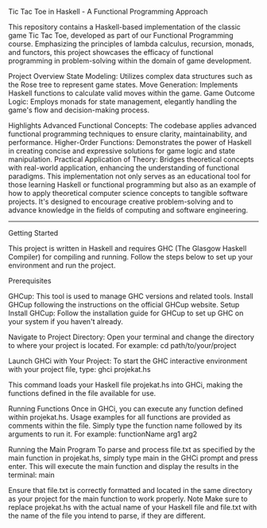 Tic Tac Toe in Haskell - A Functional Programming Approach

This repository contains a Haskell-based implementation of the classic game Tic Tac Toe, developed as part of our Functional Programming course. Emphasizing the principles of lambda calculus, recursion, monads, 
and functors, this project showcases the efficacy of functional programming in problem-solving within the domain of game development.

Project Overview
State Modeling: Utilizes complex data structures such as the Rose tree to represent game states.
Move Generation: Implements Haskell functions to calculate valid moves within the game.
Game Outcome Logic: Employs monads for state management, elegantly handling the game's flow and decision-making process.

Highlights
Advanced Functional Concepts: The codebase applies advanced functional programming techniques to ensure clarity, maintainability, and performance.
Higher-Order Functions: Demonstrates the power of Haskell in creating concise and expressive solutions for game logic and state manipulation.
Practical Application of Theory: Bridges theoretical concepts with real-world application, enhancing the understanding of functional paradigms.
This implementation not only serves as an educational tool for those learning Haskell or functional programming but also as an example of how to apply theoretical computer science concepts to tangible software projects. 
It's designed to encourage creative problem-solving and to advance knowledge in the fields of computing and software engineering.


------------------------------------------------
Getting Started

This project is written in Haskell and requires GHC (The Glasgow Haskell Compiler) for compiling and running. Follow the steps below to set up your environment and run the project.

Prerequisites

GHCup: This tool is used to manage GHC versions and related tools. Install GHCup following the instructions on the official GHCup website.
Setup
Install GHCup: Follow the installation guide for GHCup to set up GHC on your system if you haven't already.

Navigate to Project Directory: Open your terminal and change the directory to where your project is located. For example: cd path/to/your/project

Launch GHCi with Your Project: To start the GHC interactive environment with your project file, type: ghci projekat.hs

This command loads your Haskell file projekat.hs into GHCi, making the functions defined in the file available for use.

Running Functions
Once in GHCi, you can execute any function defined within projekat.hs. Usage examples for all functions are provided as comments within the file. Simply type the function name followed by its arguments to run it. For example: functionName arg1 arg2


Running the Main Program
To parse and process file.txt as specified by the main function in projekat.hs, simply type main in the GHCi prompt and press enter. This will execute the main function and display the results in the terminal: main


Ensure that file.txt is correctly formatted and located in the same directory as your project for the main function to work properly.
Note
Make sure to replace projekat.hs with the actual name of your Haskell file and file.txt with the name of the file you intend to parse, if they are different.
